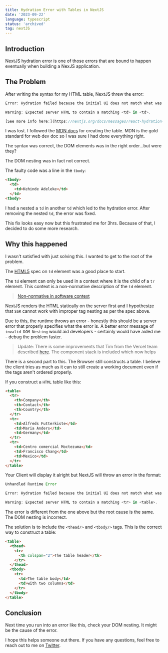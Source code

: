 ```yaml
---
title: Hydration Error with Tables in NextJS
date: '2023-09-22'
language: typescript
status: 'archived'
tag: nextJS
---
```


## Introduction

NextJS hydration error is one of those errors that are bound to happen eventually when building a NexJS application.

## The Problem

After writing the syntax for my HTML table, NextJS threw the error:

```typescript
Error: Hydration failed because the initial UI does not match what was rendered on the server.

Warning: Expected server HTML to contain a matching <td> in <td>.

[See more info here:](https://nextjs.org/docs/messages/react-hydration-error)
```

I was lost. I followed the [MDN docs](https://developer.mozilla.org/en-US/docs/Web/HTML/Element/table) for creating the table. MDN is the gold standard for web dev doc so I was sure I had done everything right.

The syntax was correct, the DOM elements was in the right order...but were they?

The DOM nesting was in fact not correct.

The faulty code was a line in the `tbody`:

```html
<tbody>
  <td>
    <td>Kehinde Adeleke</td>
  </td>
<tbody>
```

I had a nested a `td` in another `td` which led to the hydration error. After removing the nested `td`, the error was fixed.

This fix looks easy now but this frustrated me for 3hrs. Because of that, I decided to do some more research.

## Why this happened

I wasn't satisfied with just solving this. I wanted to get to the root of the problem.

The [HTML5](https://html.spec.whatwg.org/multipage/tables.html#the-td-element) spec on `td` element was a good place to start.

The `td` element can only be used in a context where it is the child of a `tr` element. This context is a non-normative description of the `td` element.

> [Non-normative in software context](https://developer.mozilla.org/en-US/docs/Glossary/non-normative)

NextJS renders the HTML statically on the server first and I hypothesize that `SSR` cannot work with improper tag nesting as per the spec above.

Due to this, the runtime throws an error - honestly this should be a server error that properly specifies what the error is. A better error message of `invalid DOM Nesting` would aid developers - certainly would have aided me - debug the problem faster.

> Update: There is some improvements that Tim from the Vercel team described [here](https://github.com/facebook/react/issues/24519#issuecomment-1439915463). The component stack is included which now helps

There is a second part to this. The Browser still constructs a table. I believe the client tries as much as it can to still create a working document even if the tags aren't ordered properly.

If you construct a `HTML` table like this:

```html
<table>
  <tr>
    <th>Company</th>
    <th>Contact</th>
    <th>Country</th>
  </tr>
  <tr>
    <td>Alfreds Futterkiste</td>
    <td>Maria Anders</td>
    <td>Germany</td>
  </tr>
  <tr>
    <td>Centro comercial Moctezuma</td>
    <td>Francisco Chang</td>
    <td>Mexico</td>
  </tr>
</table>
```

Your Client will display it alright but NextJS will throw an error in the format:

```typescript
Unhandled Runtime Error

Error: Hydration failed because the initial UI does not match what was rendered on the server.

Warning: Expected server HTML to contain a matching <tr> in <table>.
```

The error is different from the one above but the root cause is the same. The DOM nesting is incorrect.

The solution is to include the `<thead/>` and `<tbody/>` tags. This is the correct way to construct a table:

```html
<table>
  <thead>
    <tr>
      <th colspan="2">The table header</th>
    </tr>
  </thead>
  <tbody>
    <tr>
      <td>The table body</td>
      <td>with two columns</td>
    </tr>
  </tbody>
</table>
```

## Conclusion

Next time you run into an error like this, check your DOM nesting. It might be the cause of the error.

I hope this helps someone out there. If you have any questions, feel free to reach out to me on [Twitter](https://twitter.com/adeleke5140).
